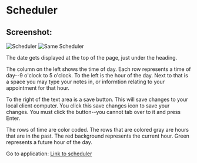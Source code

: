 # Scheduler

## Screenshot:
![Scheduler](https://github.com/MarioThompson0010/05_Work_Day_Scheduler/blob/main/Assets/screenshot.PNG)
![Same Scheduler](https://github.com/MarioThompson0010/git2/blob/master/homework/05_Work_Day_Scheduler/Assets/screenshot2.PNG)

 The date gets displayed at the top of the page, just under the heading.

The column on the left shows the time of day. Each row represents a time of day--9 o'clock to 5 o'clock.  To the left is the hour of the day.  Next to that is a space you may type your notes in, or informtion relating to your appointment for that hour.

To the right of the text area is a save button.  This will save changes to your local client computer. You click this save changes icon to save your changes.  You must click the button--you cannot tab over to it and press Enter.

The rows of time are color coded.  The rows that are colored gray are hours that are in the past.  The red background represents the current hour.  Green represents a future hour of the day.

Go to application:
[Link to scheduler](https://mariothompson0010.github.io/05_Work_Day_Scheduler/Solved/)

